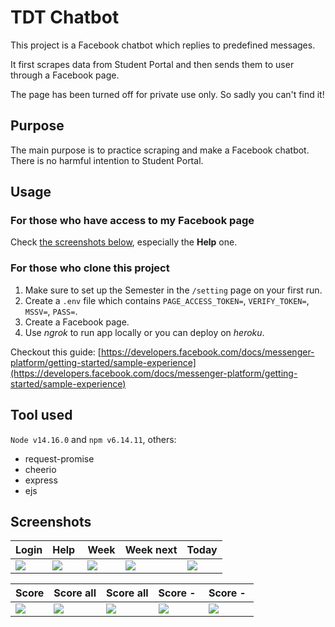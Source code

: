 # TDT Chatbot
This project is a Facebook chatbot which replies to predefined messages. 

It first scrapes data from Student Portal and then sends them to user through a Facebook page.

The page has been turned off for private use only. So sadly you can't find it!

## Purpose
The main purpose is to practice scraping and make a Facebook chatbot. There is no harmful intention to Student Portal.

## Usage
### For those who have access to my Facebook page
Check [the screenshots below](#screenshots), especially the **Help** one.

### For those who clone this project
1. Make sure to set up the Semester in the ```/setting``` page on your first run.
2. Create a ```.env``` file which contains ```PAGE_ACCESS_TOKEN=```, ```VERIFY_TOKEN=```, ```MSSV=```, ```PASS=```.
3. Create a Facebook page.
4. Use *ngrok* to run app locally or you can deploy on *heroku*.

Checkout this guide: [https://developers.facebook.com/docs/messenger-platform/getting-started/sample-experience](https://developers.facebook.com/docs/messenger-platform/getting-started/sample-experience)

## Tool used
```Node v14.16.0``` and ```npm v6.14.11```, others:
- request-promise 
- cheerio 
- express
- ejs

## Screenshots

Login                        | Help&nbsp;                  | Week                        | Week next                        | Today
---------------------------- | --------------------------- | --------------------------- | -------------------------------- | ------------------------------
![](screenshots/1_login.jpg) | ![](screenshots/2_help.jpg) | ![](screenshots/3_week.jpg) | ![](screenshots/4_week-next.jpg) | ![](screenshots/5_weekday.jpg)

Score                        | Score all                        | Score all                        | Score -&nbsp;                       | Score -&nbsp;
---------------------------- | -------------------------------- | -------------------------------- | ----------------------------------- | -----------------------------------
![](screenshots/6_score.jpg) | ![](screenshots/7_score-all.jpg) | ![](screenshots/8_score-all.jpg) | ![](screenshots/9_score-custom.jpg) | ![](screenshots/10_score-custom.jpg)
